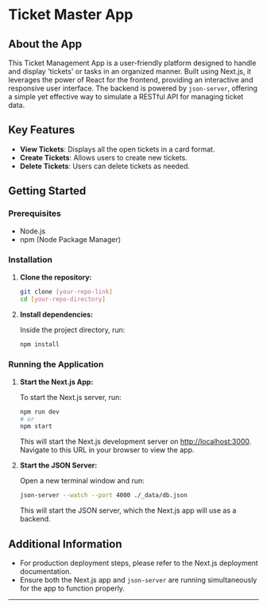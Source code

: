 # Ticket Master App

## About the App

This Ticket Management App is a user-friendly platform designed to handle and display 'tickets' or tasks in an organized manner. Built using Next.js, it leverages the power of React for the frontend, providing an interactive and responsive user interface. The backend is powered by `json-server`, offering a simple yet effective way to simulate a RESTful API for managing ticket data.

## Key Features

- **View Tickets**: Displays all the open tickets in a card format.
- **Create Tickets**: Allows users to create new tickets.
- **Delete Tickets**: Users can delete tickets as needed.

## Getting Started

### Prerequisites

- Node.js
- npm (Node Package Manager)

### Installation

1. **Clone the repository:**

   ```bash
   git clone [your-repo-link]
   cd [your-repo-directory]
   ```

2. **Install dependencies:**

   Inside the project directory, run:

   ```bash
   npm install
   ```

### Running the Application

1. **Start the Next.js App:**

   To start the Next.js server, run:

   ```bash
   npm run dev
   # or
   npm start
   ```

   This will start the Next.js development server on [http://localhost:3000](http://localhost:3000). Navigate to this URL in your browser to view the app.

2. **Start the JSON Server:**

   Open a new terminal window and run:

   ```bash
   json-server --watch --port 4000 ./_data/db.json
   ```

   This will start the JSON server, which the Next.js app will use as a backend.

## Additional Information

- For production deployment steps, please refer to the Next.js deployment documentation.
- Ensure both the Next.js app and `json-server` are running simultaneously for the app to function properly.

---
